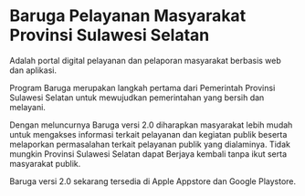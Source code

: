 # Baruga Pelayanan Masyarakat Provinsi Sulawesi Selatan

Adalah portal digital pelayanan dan pelaporan masyarakat berbasis web dan aplikasi.

Program Baruga merupakan langkah pertama dari Pemerintah Provinsi Sulawesi Selatan untuk mewujudkan pemerintahan yang bersih dan melayani.

Dengan meluncurnya Baruga versi 2.0 diharapkan masyarakat lebih mudah untuk mengakses informasi terkait pelayanan dan kegiatan publik beserta melaporkan permasalahan terkait pelayanan publik yang dialaminya. Tidak mungkin Provinsi Sulawesi Selatan dapat Berjaya kembali tanpa ikut serta masyarakat publik.

Baruga versi 2.0 sekarang tersedia di Apple Appstore dan Google Playstore.